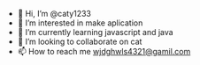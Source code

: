 - 👋 Hi, I’m @caty1233
- 👀 I’m interested in make aplication 
- 🌱 I’m currently learning javascript and java
- 💞️ I’m looking to collaborate on cat
- 📫 How to reach me wjdghwls4321@gamil.com

<!---
caty1233/caty1233 is a ✨ special ✨ repository because its `README.md` (this file) appears on your GitHub profile.
You can click the Preview link to take a look at your changes.
--->
